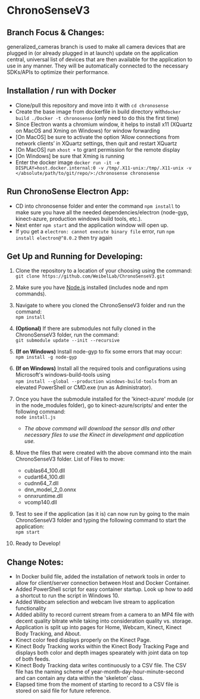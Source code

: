 # ChronoSenseV3

## Branch Focus & Changes:

generalized_cameras branch is used to make all camera devices that are plugged in (or already plugged in at launch) update on the application central, universal list of devices that are then available for the application to use in any manner. They will be automatically connected to the necessary SDKs/APIs to optimize their performance.

## Installation / run with Docker

-   Clone/pull this repository and move into it with `cd chronosense`
-   Create the base image from dockerfile in build directory with`docker build ./Docker -t chronosense` (only need to do this the first time)
-   Since Electron wants a chromium window, it helps to install x11 (XQuartz on MacOS and Xming on Windows) for window forwarding
-   [On MacOS] be sure to activate the option ‘Allow connections from network clients’ in XQuartz settings, then quit and restart XQuartz
-   [On MacOS] run `xhost +` to grant permission for the remote display
-   [On Windows] be sure that Xming is running
-   Enter the docker image `docker run -it -e DISPLAY=host.docker.internal:0 -v /tmp/.X11-unix:/tmp/.X11-unix -v </absolute/path/to/git/repo/>:/chronosense chronosense`

## Run ChronoSense Electron App:

-   CD into chronosense folder and enter the command `npm install` to make sure you have all the needed dependencies/electron (node-gyp, kinect-azure, production windows build tools, etc.).
-   Next enter `npm start` and the application window will open up.
-   If you get a `electron: cannot execute binary file` error, run `npm install electron@^8.0.2` then try again

## Get Up and Running for Developing:

1.  Clone the repository to a location of your choosing using the command:  
    `git clone https://github.com/WeibelLab/ChronoSenseV3.git`

2.  Make sure you have [Node.js](https://nodejs.org/en/) installed (includes node and npm commands).

3.  Navigate to where you cloned the ChronoSenseV3 folder and run the command:  
    `npm install`

4.  **(Optional)** If there are submodules not fully cloned in the ChronoSenseV3 folder, run the command:  
    `git submodule update --init --recursive`

5.  **(If on Windows)** Install node-gyp to fix some errors that may occur:  
    `npm install -g node-gyp`

6.  **(If on Windows)** Install all the required tools and configurations using Microsoft's windows-build-tools using  
    `npm install --global --production windows-build-tools` from an elevated PowerShell or CMD.exe (run as Administrator).

7.  Once you have the submodule installed for the 'kinect-azure' module (or in the node_modules folder), go to kinect-azure/scripts/ and enter the following command:  
    `node install.js`

    -   _The above command will download the sensor dlls and other necessary files to use the Kinect in development and application use._

8.  Move the files that were created with the above command into the main ChronoSenseV3 folder.
    List of Files to move:

    -   cublas64_100.dll
    -   cudart64_100.dll
    -   cudnn64_7.dll
    -   dnn_model_2_0.onnx
    -   onnxruntime.dll
    -   vcomp140.dll

9.  Test to see if the application (as it is) can now run by going to the main ChronoSenseV3 folder and typing the following command to start the application:  
    `npm start`

10. Ready to Develop!

## Change Notes:

-   In Docker build file, added the installation of network tools in order to allow for client/server connection between Host and Docker Container.
-   Added PowerShell script for easy container startup. Look up how to add a shortcut to run the script in Windows 10.
-   Added Webcam selection and webcam live stream to application functionality
-   Added ability to record current stream from a camera to an MP4 file with decent quality bitrate while taking into consideration quality vs. storage.
-   Application is split up into pages for Home, Webcam, Kinect, Kinect Body Tracking, and About.
-   Kinect color feed displays properly on the Kinect Page.
-   Kinect Body Tracking works within the Kinect Body Tracking Page and displays both color and depth images spearately with joint data on top of both feeds.
-   Kinect Body Tracking data writes continuously to a CSV file. The CSV file has the naming scheme of year-month-day-hour-minute-second and can contain any data within the 'skeleton' class.
-   Elapsed time from the moment of starting to record to a CSV file is stored on said file for future reference.
